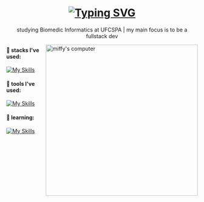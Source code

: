 <div>
  <div>
    <h1 align="center">
  <a href="https://git.io/typing-svg"><img src="https://readme-typing-svg.herokuapp.com?font=Montserrat+light&pause=1000&color=C34EEEF3&center=true&vCenter=true&width=435&lines=oi%2C+sou+a+J%C3%BAlia+Camilly!+bem-vind%40!;hi%2C+I'm+J%C3%BAlia+Camilly!+welcome!" alt="Typing SVG" /></a>
</h1>
    <p align="center">studying Biomedic Informatics at UFCSPA | my main focus is to be a fullstack dev</p>
  </div>
  <div>
    <div>
      <img src="https://techcrunch.com/wp-content/uploads/2010/07/miffy_notebook-620x465.jpg" alt="miffy's computer" min-width="400px" max-width="400px" width="400px" align="right">
    </div>
  </div>
  <div>
    
  </div>

</div>

#### 💌 stacks I've used:
[![My Skills](https://skillicons.dev/icons?i=java,nodejs,figma,vue,angular,tailwind,css,bootstrap,c,cs,dotnet,js,ts,mysql,py,react,postgres&theme=light&perline=10)](https://skillicons.dev)

#### 💌 tools I've used:
[![My Skills](https://skillicons.dev/icons?i=figma,gitlab,github,blender,maven,supabase,vercel&theme=light&perline=10)](https://skillicons.dev)

#### 💌 learning:
[![My Skills](https://skillicons.dev/icons?i=nextjs,go,vue,dart,flutter,docker,mongodb,spring&theme=light&perline=10)](https://skillicons.dev)

